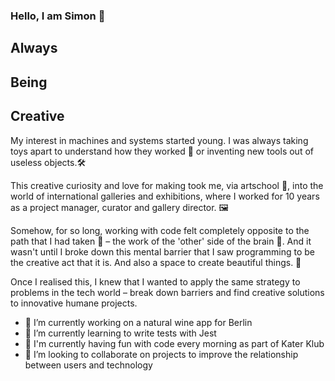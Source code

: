 ### Hello, I am Simon 🤝

## Always
## Being
## Creative

My interest in machines and systems started young. I was always taking toys apart to understand how they worked 🧰 or inventing new tools out of useless objects.🛠

This creative curiosity and love for making took me, via artschool 🎨, into the world of international galleries and exhibitions, where I worked for 10 years as a project manager, curator and gallery director. 🖼

Somehow, for so long, working with code felt completely opposite to the path that I had taken 👾 – the work of the 'other' side of the brain 🧠.  And it wasn't until I broke down this mental barrier that I saw programming to be the creative act that it is. And also a space to create beautiful things. 🍎

Once I realised this, I knew that I wanted to apply the same strategy to problems in the tech world – break down barriers and find creative solutions to innovative humane projects.

- 🔭 I’m currently working on a natural wine app for Berlin
- 🌱 I’m currently learning to write tests with Jest
- 👾 I'm currently having fun with code every morning as part of Kater Klub 
- 👯 I’m looking to collaborate on projects to improve the relationship between users and technology
